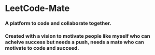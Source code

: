 # LeetCode-Mate
### A platform to code and collaborate together. 
### Created with a vision to motivate people like myself who can acheive success but needs a push, needs a mate who can motivate to code and succeed.  
